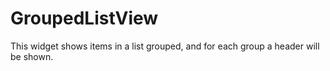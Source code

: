 # GroupedListView
 This widget shows items in a list grouped, and for each group a header will be shown.
